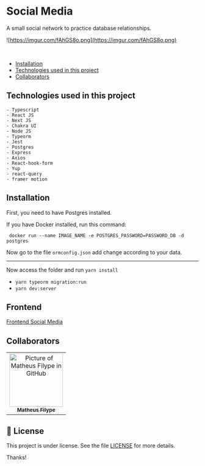 # Social Media

A small social network to practice database relationships.


![https://imgur.com/fAhGS8o.png](https://imgur.com/fAhGS8o.png)

<br/>

- [Installation](#installation)
- [Technologies used in this project](#technologies-used-in-this-project)
- [Collaborators](#collaborators)

## Technologies used in this project

    - Typescript
    - React JS
    - Next JS
    - Chakra UI
    - Node JS
    - Typeorm
    - Jest
    - Postgres
    - Express
    - Axios
    - React-hook-form
    - Yup
    - react-query
    - framer motion

## Installation

First, you need to have Postgres installed.

If you have Docker installed, run this command:

```
 docker run --name IMAGE_NAME -e POSTGRES_PASSWORD=PASSWORD_DB -d postgres
```

Now go to the file `ormconfig.json` add change according to your data.

---

Now access the folder and run 
`yarn install`
- `yarn typeorm migration:run`
- `yarn dev:server`

## Frontend
[Frontend Social Media]([https://github.com/Santosl2/social-media-backend](https://github.com/Santosl2/social-media-frontend)) 


## Collaborators

<table>
  <tr>
    <td align="center">
      <a href="#">
        <img src="https://avatars.githubusercontent.com/u/67132916?v=4" width="140px;" alt="Picture of Matheus Filype in GitHub"/><br>
        <sub>
          <b>Matheus Filype</b>
        </sub>
      </a>
    </td>
  </tr>
</table>

## 📝 License

This project is under license. See the file [LICENSE](LICENSE.md) for more details.

Thanks!
